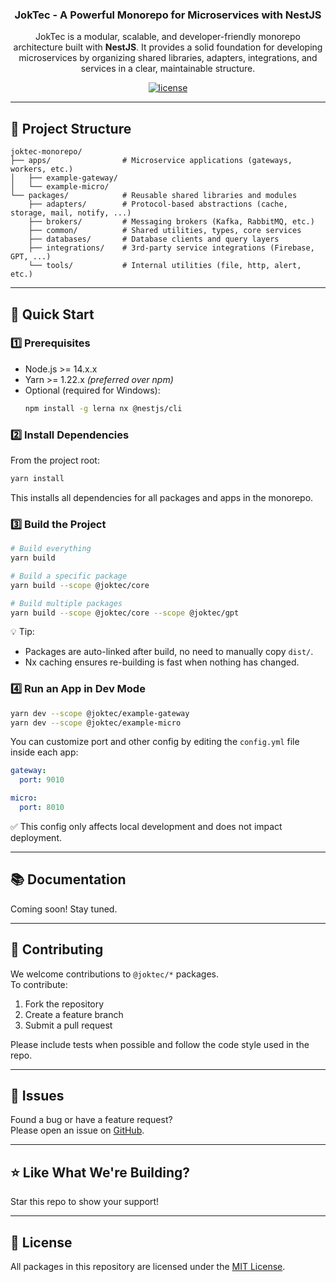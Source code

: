 <h3 align="center">JokTec - A Powerful Monorepo for Microservices with NestJS</h3>

<p align="center">
  JokTec is a modular, scalable, and developer-friendly monorepo architecture built with <strong>NestJS</strong>. It provides a solid foundation for developing microservices by organizing shared libraries, adapters, integrations, and services in a clear, maintainable structure.
</p>

<p align="center">
  <a href="https://opensource.org/licenses/MIT">
    <img alt="license" src="https://img.shields.io/badge/License-MIT-blue.svg?style=flat-square"/>
  </a>
</p>

---

## 📁 Project Structure

```
joktec-monorepo/
├── apps/                # Microservice applications (gateways, workers, etc.)
│   ├── example-gateway/
│   └── example-micro/
└── packages/            # Reusable shared libraries and modules
    ├── adapters/        # Protocol-based abstractions (cache, storage, mail, notify, ...)
    ├── brokers/         # Messaging brokers (Kafka, RabbitMQ, etc.)
    ├── common/          # Shared utilities, types, core services
    ├── databases/       # Database clients and query layers
    ├── integrations/    # 3rd-party service integrations (Firebase, GPT, ...)
    └── tools/           # Internal utilities (file, http, alert, etc.)
```

---

## 🚀 Quick Start

### 1️⃣ Prerequisites

- Node.js >= 14.x.x
- Yarn >= 1.22.x _(preferred over npm)_
- Optional (required for Windows):
  ```bash
  npm install -g lerna nx @nestjs/cli
  ```

### 2️⃣ Install Dependencies

From the project root:

```bash
yarn install
```

This installs all dependencies for all packages and apps in the monorepo.

### 3️⃣ Build the Project

```bash
# Build everything
yarn build

# Build a specific package
yarn build --scope @joktec/core

# Build multiple packages
yarn build --scope @joktec/core --scope @joktec/gpt
```

💡 Tip:
- Packages are auto-linked after build, no need to manually copy `dist/`.
- Nx caching ensures re-building is fast when nothing has changed.

### 4️⃣ Run an App in Dev Mode

```bash
yarn dev --scope @joktec/example-gateway
yarn dev --scope @joktec/example-micro
```

You can customize port and other config by editing the `config.yml` file inside each app:

```yaml
gateway:
  port: 9010

micro:
  port: 8010
```

✅ This config only affects local development and does not impact deployment.

---

## 📚 Documentation

Coming soon! Stay tuned.

---

## 🙌 Contributing

We welcome contributions to `@joktec/*` packages.  
To contribute:

1. Fork the repository
2. Create a feature branch
3. Submit a pull request

Please include tests when possible and follow the code style used in the repo.

---

## 🚨 Issues

Found a bug or have a feature request?  
Please open an issue on [GitHub](https://github.com/your-repo-link).

---

## ⭐ Like What We're Building?

Star this repo to show your support!

---

## 📄 License

All packages in this repository are licensed under the [MIT License](https://opensource.org/licenses/MIT).
